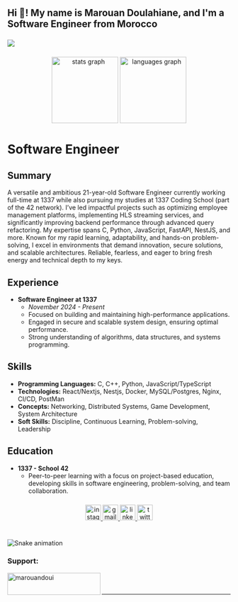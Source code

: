 <h2 align="left">Hi 👋! My name is Marouan Doulahiane, and I'm a Software Engineer from Morocco</h2>

###

<div align="left">
  <img src="https://visitor-badge.laobi.icu/badge?page_id=MarouanDoulahiane.MarouanDoulahiane&"  />
</div>

###

<div align="center">
  <img src="https://github-readme-stats.vercel.app/api?username=MarouanDoulahiane&hide_title=false&hide_rank=false&show_icons=true&include_all_commits=true&count_private=true&disable_animations=false&theme=jolly&locale=en&hide_border=false" height="150" alt="stats graph"  />
  <img src="https://github-readme-stats.vercel.app/api/top-langs?username=MarouanDoulahiane&locale=en&hide_title=false&layout=compact&card_width=320&langs_count=5&theme=jolly&hide_border=false" height="150" alt="languages graph"  />
</div>

###

# Software Engineer

## Summary
A versatile and ambitious 21-year-old Software Engineer currently working full-time at 1337 while also pursuing my studies at 1337 Coding School (part of the 42 network). I’ve led impactful projects such as optimizing employee management platforms, implementing HLS streaming services, and significantly improving backend performance through advanced query refactoring. My expertise spans C, Python, JavaScript, FastAPI, NestJS, and more. Known for my rapid learning, adaptability, and hands-on problem-solving, I excel in environments that demand innovation, secure solutions, and scalable architectures. Reliable, fearless, and eager to bring fresh energy and technical depth to my keys.

## Experience
- **Software Engineer at 1337**
  - *November 2024 - Present*
  - Focused on building and maintaining high-performance applications.
  - Engaged in secure and scalable system design, ensuring optimal performance.
  - Strong understanding of algorithms, data structures, and systems programming.

## Skills
- **Programming Languages:** C, C++, Python, JavaScript/TypeScript
- **Technologies:** React/Nextjs, Nestjs, Docker, MySQL/Postgres, Nginx, CI/CD, PostMan
- **Concepts:** Networking, Distributed Systems, Game Development, System Architecture
- **Soft Skills:** Discipline, Continuous Learning, Problem-solving, Leadership

## Education
- **1337 - School 42**
  - Peer-to-peer learning with a focus on project-based education, developing skills in software engineering, problem-solving, and team collaboration.

###

<div align="center">
  <a href="https://www.instagram.com/lpipx/" target="_blank">
    <img src="https://img.shields.io/static/v1?message=Instagram&logo=instagram&label=&color=E4405F&logoColor=white&labelColor=&style=for-the-badge" height="35" alt="instagram logo"  />
  </a>
  <a href="mailto:marouandoulahiane@gmail.com" target="_blank">
    <img src="https://img.shields.io/static/v1?message=Gmail&logo=gmail&label=&color=D14836&logoColor=white&labelColor=&style=for-the-badge" height="35" alt="gmail logo"  />
  </a>
  <a href="https://linkedin.com/in/marouan-doulahiane" target="_blank">
    <img src="https://img.shields.io/static/v1?message=LinkedIn&logo=linkedin&label=&color=0077B5&logoColor=white&labelColor=&style=for-the-badge" height="35" alt="linkedin logo"  />
  </a>
  <a href="https://twitter.com/doulahiane" target="_blank">
    <img src="https://img.shields.io/static/v1?message=Twitter&logo=twitter&label=&color=1DA1F2&logoColor=white&labelColor=&style=for-the-badge" height="35" alt="twitter logo"  />
  </a>
</div>

###

<br clear="both">

<img src="https://profile-readme-generator.com/assets/snake.svg" alt="Snake animation" />

<h3 align="left">Support:</h3>
<p><a href="https://www.buymeacoffee.com/marouandoui"> <img align="left" src="https://cdn.buymeacoffee.com/buttons/v2/default-yellow.png" height="50" width="210" alt="marouandoui" /></a></p><br><br>

****
###

